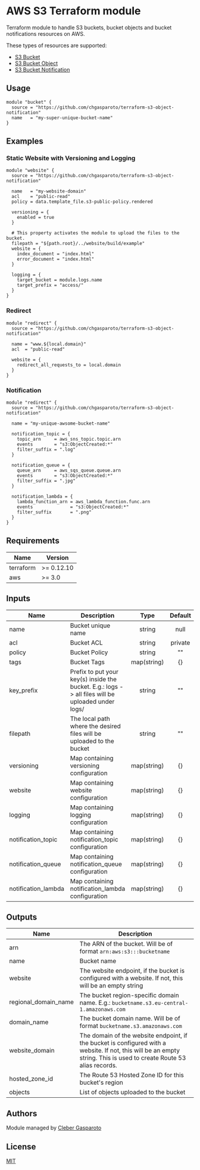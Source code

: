 # AWS S3 Terraform module

Terraform module to handle S3 buckets, bucket objects and bucket notifications resources on AWS.

These types of resources are supported:

* [S3 Bucket](https://registry.terraform.io/providers/hashicorp/aws/latest/docs/resources/s3_bucket)
* [S3 Bucket Object](https://registry.terraform.io/providers/hashicorp/aws/latest/docs/resources/s3_bucket_object)
* [S3 Bucket Notification](https://registry.terraform.io/providers/hashicorp/aws/latest/docs/resources/s3_bucket_notification)

## Usage

```hcl
module "bucket" {
  source = "https://github.com/chgasparoto/terraform-s3-object-notification"
  name   = "my-super-unique-bucket-name"
}
```

## Examples

### Static Website with Versioning and Logging
```hcl
module "website" {
  source = "https://github.com/chgasparoto/terraform-s3-object-notification"

  name   = "my-website-domain"
  acl    = "public-read"
  policy = data.template_file.s3-public-policy.rendered

  versioning = {
    enabled = true
  }

  # This property activates the module to upload the files to the bucket.
  filepath = "${path.root}/../website/build/example"
  website = {
    index_document = "index.html"
    error_document = "index.html"
  }

  logging = {
    target_bucket = module.logs.name
    target_prefix = "access/"
  }
}
```

### Redirect
```hcl
module "redirect" {
  source = "https://github.com/chgasparoto/terraform-s3-object-notification"
  
  name = "www.${local.domain}"
  acl  = "public-read"

  website = {
    redirect_all_requests_to = local.domain
  }
}
```

### Notification
```hcl
module "redirect" {
  source = "https://github.com/chgasparoto/terraform-s3-object-notification"
  
  name = "my-unique-awsome-bucket-name"

  notification_topic = {
    topic_arn     = aws_sns_topic.topic.arn
    events        = "s3:ObjectCreated:*"
    filter_suffix = ".log"
  }

  notification_queue = {
    queue_arn     = aws_sqs_queue.queue.arn
    events        = "s3:ObjectCreated:*"
    filter_suffix = ".jpg"
  }

  notification_lambda = {
    lambda_function_arn = aws_lambda_function.func.arn
    events              = "s3:ObjectCreated:*"
    filter_suffix       = ".png"
  }
}
```
## Requirements

| Name | Version |
|------|---------|
| terraform | >= 0.12.10 |
| aws | >= 3.0 |

## Inputs

| Name | Description | Type | Default | Required |
|------|-------------|:----:|:-----:|:-----:|
|name|Bucket unique name|string|null| ✅ |
|acl|Bucket ACL|string|private|  |
|policy|Bucket Policy|string|""|  |
|tags|Bucket Tags|map(string)|{}|  |
|key_prefix|Prefix to put your key(s) inside the bucket. E.g.: logs -> all files will be uploaded under logs/|string|""|  |
|filepath|The local path where the desired files will be uploaded to the bucket|string|""|  |
|versioning|Map containing versioning configuration|map(string)|{}|  |
|website|Map containing website configuration|map(string)|{}|  |
|logging|Map containing logging configuration|map(string)|{}|  |
|notification_topic|Map containing notification_topic configuration|map(string)|{}|  |
|notification_queue|Map containing notification_queue configuration|map(string)|{}|  |
|notification_lambda|Map containing notification_lambda configuration|map(string)|{}|  |

## Outputs

| Name | Description |
|------|-------------|
|arn|The ARN of the bucket. Will be of format `arn:aws:s3:::bucketname`|
|name|Bucket name|
|website|The website endpoint, if the bucket is configured with a website. If not, this will be an empty string|
|regional_domain_name|The bucket region-specific domain name. E.g.: `bucketname.s3.eu-central-1.amazonaws.com`|
|domain_name|The bucket domain name. Will be of format `bucketname.s3.amazonaws.com`|
|website_domain|The domain of the website endpoint, if the bucket is configured with a website. If not, this will be an empty string. This is used to create Route 53 alias records.|
|hosted_zone_id|The Route 53 Hosted Zone ID for this bucket's region|
|objects|List of objects uploaded to the bucket|

## Authors

Module managed by [Cleber Gasparoto](https://github.com/chgasparoto)

## License
[MIT](LICENSE)